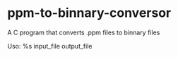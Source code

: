 # ppm-to-binnary-conversor
A C program that converts .ppm files to binnary files

Uso: %s input_file output_file
